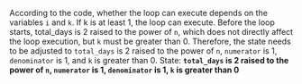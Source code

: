 According to the code, whether the loop can execute depends on the variables `i` and `k`. If k is at least 1, the loop can execute. Before the loop starts, total_days is 2 raised to the power of `n`, which does not directly affect the loop execution, but `k` must be greater than 0. Therefore, the state needs to be adjusted to `total_days` is 2 raised to the power of `n`, `numerator` is 1, `denominator` is 1, and `k` is greater than 0.
State: **`total_days` is 2 raised to the power of `n`, `numerator` is 1, `denominator` is 1, `k` is greater than 0**